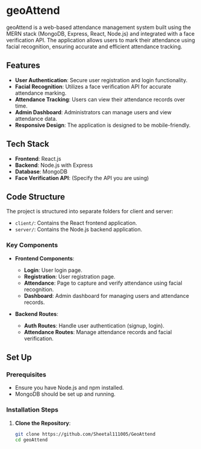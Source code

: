 # geoAttend

geoAttend is a web-based attendance management system built using the MERN stack (MongoDB, Express, React, Node.js) and integrated with a face verification API. The application allows users to mark their attendance using facial recognition, ensuring accurate and efficient attendance tracking.

## Features

- **User Authentication**: Secure user registration and login functionality.
- **Facial Recognition**: Utilizes a face verification API for accurate attendance marking.
- **Attendance Tracking**: Users can view their attendance records over time.
- **Admin Dashboard**: Administrators can manage users and view attendance data.
- **Responsive Design**: The application is designed to be mobile-friendly.

## Tech Stack

- **Frontend**: React.js
- **Backend**: Node.js with Express
- **Database**: MongoDB
- **Face Verification API**: (Specify the API you are using)

## Code Structure

The project is structured into separate folders for client and server:

- `client/`: Contains the React frontend application.
- `server/`: Contains the Node.js backend application.

### Key Components

- **Frontend Components**:
  - **Login**: User login page.
  - **Registration**: User registration page.
  - **Attendance**: Page to capture and verify attendance using facial recognition.
  - **Dashboard**: Admin dashboard for managing users and attendance records.

- **Backend Routes**:
  - **Auth Routes**: Handle user authentication (signup, login).
  - **Attendance Routes**: Manage attendance records and facial verification.

## Set Up

### Prerequisites

- Ensure you have Node.js and npm installed.
- MongoDB should be set up and running.

### Installation Steps

1. **Clone the Repository**:
   ```bash
   git clone https://github.com/Sheetal111005/GeoAttend
   cd geoAttend
